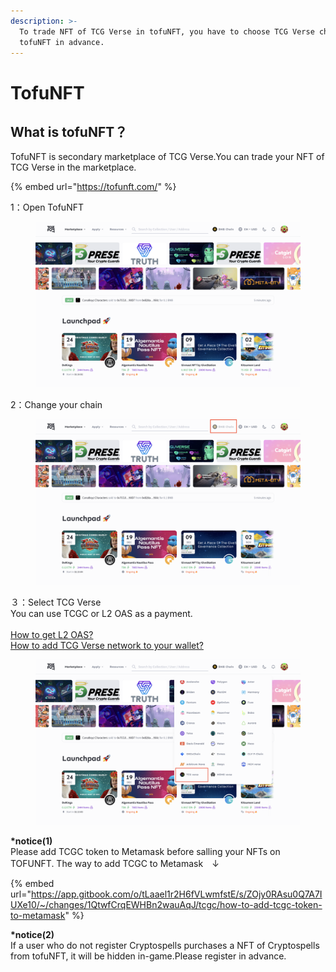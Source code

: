 ```yaml
---
description: >-
  To trade NFT of TCG Verse in tofuNFT, you have to choose TCG Verse chain in
  tofuNFT in advance.
---
```


# TofuNFT

## What is tofuNFT？

TofuNFT is secondary marketplace of TCG Verse.You can trade your NFT of TCG Verse in the marketplace.

{% embed url="https://tofunft.com/" %}

1：Open TofuNFT

<figure><img src="../.gitbook/assets/Screenshot 2022-12-22 at 22.43.07.png" alt=""><figcaption></figcaption></figure>

2：Change your chain

<figure><img src="../.gitbook/assets/Screenshot 2022-12-22 at 22.44.56.png" alt=""><figcaption></figcaption></figure>

３：Select TCG Verse\
You can use TCGC or L2 OAS as a payment.\
\
[How to get L2 OAS?](https://tcgverse.gitbook.io/tcgverse-1/for-users/how-to-bridge-oas-from-l1-to-l2-on-oasys-hub)\
[How to add TCG Verse network to your wallet?](https://tcgverse.gitbook.io/tcgverse-1/for-users/how-to-add-usdoas-usdtcgc-bridged-over-tcg-verse)

<figure><img src="../.gitbook/assets/Screenshot 2022-12-22 at 22.46.57.png" alt=""><figcaption></figcaption></figure>

**\*notice(1)**\
Please add TCGC token to Metamask before salling your NFTs on TOFUNFT. The way to add TCGC to Metamask　↓&#x20;

{% embed url="https://app.gitbook.com/o/tLaael1r2H6fVLwmfstE/s/ZOjy0RAsu0Q7A7IUXe10/~/changes/1QtwfCrqEWHBn2wauAqJ/tcgc/how-to-add-tcgc-token-to-metamask" %}

**\*notice(2)**\
If a user who do not register Cryptospells purchases a NFT of Cryptospells from tofuNFT, it will be hidden in-game.Please register in advance.
